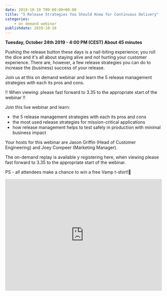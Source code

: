 ```yaml
---
date: 2019-10-10 T09:00:00+00:00
title: "5 Release Strategies You Should Know for Continuous Delivery"
categories:
    - on demand webinar
publishdate: 2019-10-10
---
```


**Tuesday, October 24th 2019 - 4:00 PM (CEST) About 45 minutes** 


Pushing the release button these days is a nail-biting experience; you roll the dice and it's all about staying alive and not hurting your customer experience. 
There are, however, a few release strategies you can do to increase the (business) success of your release. 

Join us at this on demand webinar and learn the 5 release management strategies with each its pros and cons.

!! When viewing: please fast forward to 3.35 to the appropriate start of the webinar !!

<!--more-->

Join this live webinar and learn:

- the 5 release management strategies with each its pros and cons
- the most used release strategies for mission-critical applications
- how release management helps to test safely in production with minimal business impact

Your hosts for this webinar are Jason Griffin (Head of Customer Engineering) and Joey Compeer (Marketing Manager).

The on-demand replay is available y registering here, when viewing please fast forward to 3.35 to the appropriate start of the webinar.


PS - all attendees make a chance to win a free Vamp t-shirt!🚀



<iframe width="100%" height="360" frameborder="0" src="https://app.livestorm.co/p/2991f333-0c87-489c-a980-f1fd3c62061b/form" title="5 Release Strategies You Should Know for Continuous Delivery | Vamp"></iframe>
